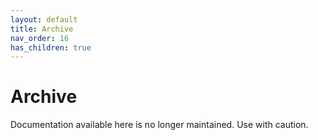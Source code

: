 ```yaml
---
layout: default
title: Archive
nav_order: 16
has_children: true
---
```


# Archive

Documentation available here is no longer maintained. Use with caution.
